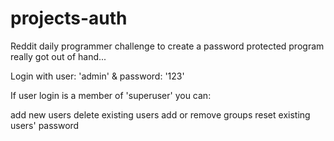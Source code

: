 # projects-auth
Reddit daily programmer challenge to create a password protected program really got out of hand...

Login with user: 'admin' & password: '123'

If user login is a member of 'superuser' you can:

add new users
delete existing users
add or remove groups
reset existing users' password
